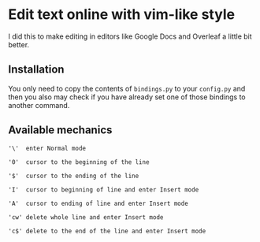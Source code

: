 # Edit text online with vim-like style
I did this to make editing in editors like Google Docs and Overleaf a little bit better.

## Installation
You only need to copy the contents of `bindings.py` to your `config.py` and then you also may check if you have already set one of those bindings to another command.

## Available mechanics
`'\'  enter Normal mode`

`'0'  cursor to the beginning of the line`

`'$'  cursor to the ending of the line`

`'I'  cursor to beginning of line and enter Insert mode`

`'A'  cursor to ending of line and enter Insert mode`

`'cw' delete whole line and enter Insert mode`

`'c$' delete to the end of the line and enter Insert mode`

